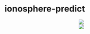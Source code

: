# ionosphere-predict
<div align="center"> <img src="https://github-readme-stats.vercel.app/api?username=Gnss406ionosphere&show_icons=true&theme=tokyonight" /> </div>
<div align="center"> <img src="https://profile-counter.glitch.me/Gnss406ionosphere/count.svg" /> </div>


